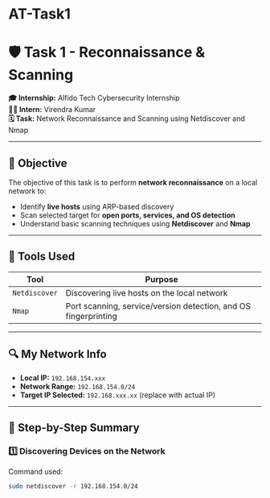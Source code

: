 # AT-Task1
# 🛡️ Task 1 - Reconnaissance & Scanning

**🎓 Internship:** Alfido Tech Cybersecurity Internship  
**👩‍💻 Intern:** Virendra Kumar  
**🗓️ Task:** Network Reconnaissance and Scanning using Netdiscover and Nmap

---

## 📝 Objective

The objective of this task is to perform **network reconnaissance** on a local network to:

- Identify **live hosts** using ARP-based discovery  
- Scan selected target for **open ports, services, and OS detection**  
- Understand basic scanning techniques using **Netdiscover** and **Nmap**

---

## 🧰 Tools Used

| Tool        | Purpose                                          |
|-------------|--------------------------------------------------|
| `Netdiscover` | Discovering live hosts on the local network     |
| `Nmap`        | Port scanning, service/version detection, and OS fingerprinting |

---

## 🔍 My Network Info

- **Local IP:** `192.168.154.xxx`  
- **Network Range:** `192.168.154.0/24`  
- **Target IP Selected:** `192.168.xxx.xx` (replace with actual IP)

---

## 🔹 Step-by-Step Summary

### 1️⃣ Discovering Devices on the Network

Command used:
```bash
sudo netdiscover -r 192.168.154.0/24
